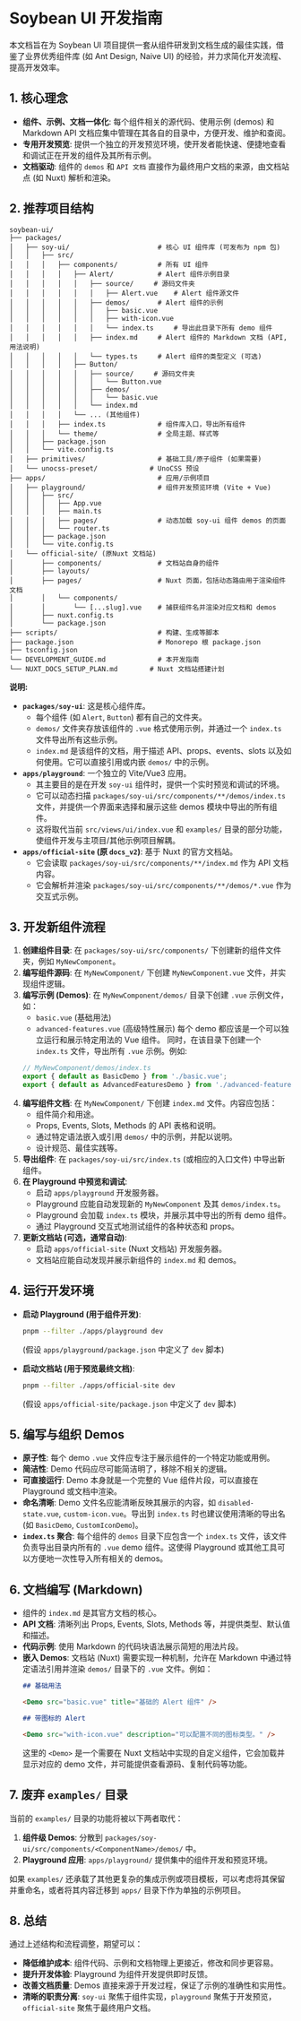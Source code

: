 # Soybean UI 开发指南

本文档旨在为 Soybean UI 项目提供一套从组件研发到文档生成的最佳实践，借鉴了业界优秀组件库 (如 Ant Design, Naive UI) 的经验，并力求简化开发流程、提高开发效率。

## 1. 核心理念

*   **组件、示例、文档一体化**: 每个组件相关的源代码、使用示例 (demos) 和 Markdown API 文档应集中管理在其各自的目录中，方便开发、维护和查阅。
*   **专用开发预览**: 提供一个独立的开发预览环境，使开发者能快速、便捷地查看和调试正在开发的组件及其所有示例。
*   **文档驱动**: 组件的 `demos` 和 `API 文档` 直接作为最终用户文档的来源，由文档站点 (如 Nuxt) 解析和渲染。

## 2. 推荐项目结构

```
soybean-ui/
├── packages/
│   ├── soy-ui/                      # 核心 UI 组件库 (可发布为 npm 包)
│   │   ├── src/
│   │   │   ├── components/          # 所有 UI 组件
│   │   │   │   ├── Alert/           # Alert 组件示例目录
│   │   │   │   │   ├── source/     # 源码文件夹
│   │   │   │   │   │   ├── Alert.vue    # Alert 组件源文件
│   │   │   │   │   ├── demos/       # Alert 组件的示例
│   │   │   │   │   │   ├── basic.vue
│   │   │   │   │   │   ├── with-icon.vue
│   │   │   │   │   │   └── index.ts     # 导出此目录下所有 demo 组件
│   │   │   │   │   ├── index.md     # Alert 组件的 Markdown 文档 (API, 用法说明)
│   │   │   │   │   └── types.ts     # Alert 组件的类型定义 (可选)
│   │   │   │   ├── Button/
│   │   │   │   │   ├── source/     # 源码文件夹
│   │   │   │   │   │   └── Button.vue
│   │   │   │   │   ├── demos/
│   │   │   │   │   │   └── basic.vue
│   │   │   │   │   └── index.md
│   │   │   │   └── ... (其他组件)
│   │   │   ├── index.ts             # 组件库入口，导出所有组件
│   │   │   └── theme/               # 全局主题、样式等
│   │   ├── package.json
│   │   └── vite.config.ts
│   ├── primitives/                  # 基础工具/原子组件 (如果需要)
│   └── unocss-preset/             # UnoCSS 预设
├── apps/                            # 应用/示例项目
│   ├── playground/                  # 组件开发预览环境 (Vite + Vue)
│   │   ├── src/
│   │   │   ├── App.vue
│   │   │   ├── main.ts
│   │   │   ├── pages/               # 动态加载 soy-ui 组件 demos 的页面
│   │   │   └── router.ts
│   │   ├── package.json
│   │   └── vite.config.ts
│   └── official-site/ (原Nuxt 文档站)
│       ├── components/              # 文档站自身的组件
│       ├── layouts/
│       ├── pages/                   # Nuxt 页面，包括动态路由用于渲染组件文档
│       │   └── components/
│       │       └── [...slug].vue    # 捕获组件名并渲染对应文档和 demos
│       ├── nuxt.config.ts
│       └── package.json
├── scripts/                         # 构建、生成等脚本
├── package.json                     # Monorepo 根 package.json
├── tsconfig.json
└── DEVELOPMENT_GUIDE.md             # 本开发指南
└── NUXT_DOCS_SETUP_PLAN.md        # Nuxt 文档站搭建计划
```

**说明:**

*   **`packages/soy-ui`**: 这是核心组件库。
    *   每个组件 (如 `Alert`, `Button`) 都有自己的文件夹。
    *   `demos/` 文件夹存放该组件的 `.vue` 格式使用示例，并通过一个 `index.ts` 文件导出所有这些示例。
    *   `index.md` 是该组件的文档，用于描述 API、props、events、slots 以及如何使用。它可以直接引用或内嵌 `demos/` 中的示例。
*   **`apps/playground`**: 一个独立的 Vite/Vue3 应用。
    *   其主要目的是在开发 `soy-ui` 组件时，提供一个实时预览和调试的环境。
    *   它可以动态扫描 `packages/soy-ui/src/components/**/demos/index.ts` 文件，并提供一个界面来选择和展示这些 demos 模块中导出的所有组件。
    *   这将取代当前 `src/views/ui/index.vue` 和 `examples/` 目录的部分功能，使组件开发与主项目/其他示例项目解耦。
*   **`apps/official-site` (原 `docs_v2`)**: 基于 Nuxt 的官方文档站。
    *   它会读取 `packages/soy-ui/src/components/**/index.md` 作为 API 文档内容。
    *   它会解析并渲染 `packages/soy-ui/src/components/**/demos/*.vue` 作为交互式示例。

## 3. 开发新组件流程

1.  **创建组件目录**:
    在 `packages/soy-ui/src/components/` 下创建新的组件文件夹，例如 `MyNewComponent`。
2.  **编写组件源码**:
    在 `MyNewComponent/` 下创建 `MyNewComponent.vue` 文件，并实现组件逻辑。
3.  **编写示例 (Demos)**:
    在 `MyNewComponent/demos/` 目录下创建 `.vue` 示例文件，如：
    *   `basic.vue` (基础用法)
    *   `advanced-features.vue` (高级特性展示)
    每个 demo 都应该是一个可以独立运行和展示特定用法的 Vue 组件。
    同时，在该目录下创建一个 `index.ts` 文件，导出所有 `.vue` 示例。例如:
    ```typescript
    // MyNewComponent/demos/index.ts
    export { default as BasicDemo } from './basic.vue';
    export { default as AdvancedFeaturesDemo } from './advanced-features.vue';
    ```
4.  **编写组件文档**:
    在 `MyNewComponent/` 下创建 `index.md` 文件。内容应包括：
    *   组件简介和用途。
    *   Props, Events, Slots, Methods 的 API 表格和说明。
    *   通过特定语法嵌入或引用 `demos/` 中的示例，并配以说明。
    *   设计规范、最佳实践等。
5.  **导出组件**:
    在 `packages/soy-ui/src/index.ts` (或相应的入口文件) 中导出新组件。
6.  **在 Playground 中预览和调试**:
    *   启动 `apps/playground` 开发服务器。
    *   Playground 应能自动发现新的 `MyNewComponent` 及其 `demos/index.ts`。
    *   Playground 会加载 `index.ts` 模块，并展示其中导出的所有 demo 组件。
    *   通过 Playground 交互式地测试组件的各种状态和 props。
7.  **更新文档站 (可选，通常自动)**:
    *   启动 `apps/official-site` (Nuxt 文档站) 开发服务器。
    *   文档站应能自动发现并展示新组件的 `index.md` 和 demos。

## 4. 运行开发环境

*   **启动 Playground (用于组件开发)**:
    ```bash
    pnpm --filter ./apps/playground dev
    ```
    (假设 `apps/playground/package.json` 中定义了 `dev` 脚本)

*   **启动文档站 (用于预览最终文档)**:
    ```bash
    pnpm --filter ./apps/official-site dev
    ```
    (假设 `apps/official-site/package.json` 中定义了 `dev` 脚本)

## 5. 编写与组织 Demos

*   **原子性**: 每个 demo `.vue` 文件应专注于展示组件的一个特定功能或用例。
*   **简洁性**: Demo 代码应尽可能简洁明了，移除不相关的逻辑。
*   **可直接运行**: Demo 本身就是一个完整的 Vue 组件片段，可以直接在 Playground 或文档中渲染。
*   **命名清晰**: Demo 文件名应能清晰反映其展示的内容，如 `disabled-state.vue`, `custom-icon.vue`。导出到 `index.ts` 时也建议使用清晰的导出名 (如 `BasicDemo`, `CustomIconDemo`)。
*   **`index.ts` 聚合**: 每个组件的 `demos` 目录下应包含一个 `index.ts` 文件，该文件负责导出目录内所有的 `.vue` demo 组件。这使得 Playground 或其他工具可以方便地一次性导入所有相关的 demos。

## 6. 文档编写 (Markdown)

*   组件的 `index.md` 是其官方文档的核心。
*   **API 文档**: 清晰列出 Props, Events, Slots, Methods 等，并提供类型、默认值和描述。
*   **代码示例**: 使用 Markdown 的代码块语法展示简短的用法片段。
*   **嵌入 Demos**:
    文档站 (Nuxt) 需要实现一种机制，允许在 Markdown 中通过特定语法引用并渲染 `demos/` 目录下的 `.vue` 文件。例如：
    ```markdown
    ## 基础用法

    <Demo src="basic.vue" title="基础的 Alert 组件" />

    ## 带图标的 Alert

    <Demo src="with-icon.vue" description="可以配置不同的图标类型。" />
    ```
    这里的 `<Demo>` 是一个需要在 Nuxt 文档站中实现的自定义组件，它会加载并显示对应的 demo 文件，并可能提供查看源码、复制代码等功能。

## 7. 废弃 `examples/` 目录

当前的 `examples/` 目录的功能将被以下两者取代：

1.  **组件级 Demos**: 分散到 `packages/soy-ui/src/components/<ComponentName>/demos/` 中。
2.  **Playground 应用**: `apps/playground/` 提供集中的组件开发和预览环境。

如果 `examples/` 还承载了其他更复杂的集成示例或项目模板，可以考虑将其保留并重命名，或者将其内容迁移到 `apps/` 目录下作为单独的示例项目。

## 8. 总结

通过上述结构和流程调整，期望可以：

*   **降低维护成本**: 组件代码、示例和文档物理上更接近，修改和同步更容易。
*   **提升开发体验**: Playground 为组件开发提供即时反馈。
*   **改善文档质量**: Demos 直接来源于开发过程，保证了示例的准确性和实用性。
*   **清晰的职责分离**: `soy-ui` 聚焦于组件实现，`playground` 聚焦于开发预览，`official-site` 聚焦于最终用户文档。

